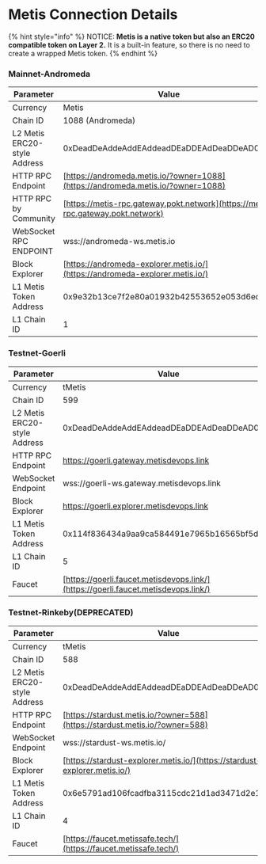 # Metis Connection Details

{% hint style="info" %}
NOTICE: **Metis is a native token but also an ERC20 compatible token on Layer 2.** It is a built-in feature, so there is no need to create a wrapped Metis token.
{% endhint %}

### Mainnet-Andromeda

| Parameter                    | Value                                                                            |
| ---------------------------- | -------------------------------------------------------------------------------- |
| Currency                     | Metis                                                                            |
| Chain ID                     | 1088 (Andromeda)                                                                 |
| L2 Metis ERC20-style Address | 0xDeadDeAddeAddEAddeadDEaDDEAdDeaDDeAD0000                                       |
| HTTP RPC Endpoint            | [https://andromeda.metis.io/?owner=1088](https://andromeda.metis.io/?owner=1088) |
| HTTP RPC by Community        | [https://metis-rpc.gateway.pokt.network](https://metis-rpc.gateway.pokt.network) |
| WebSocket RPC ENDPOINT       | wss://andromeda-ws.metis.io                                                      |
| Block Explorer               | [https://andromeda-explorer.metis.io/](https://andromeda-explorer.metis.io/)     |
| L1 Metis Token Address       | 0x9e32b13ce7f2e80a01932b42553652e053d6ed8e                                       |
| L1 Chain ID                  | 1                                                                                |

### Testnet-Goerli

| Parameter                    | Value                                                                              |
| ---------------------------- | ---------------------------------------------------------------------------------- |
| Currency                     | tMetis                                                                             |
| Chain ID                     | 599                                                                                |
| L2 Metis ERC20-style Address | 0xDeadDeAddeAddEAddeadDEaDDEAdDeaDDeAD0000                                         |
| HTTP RPC Endpoint            | https://goerli.gateway.metisdevops.link                                            |
| WebSocket Endpoint           | wss://goerli-ws.gateway.metisdevops.link                                           |
| Block Explorer               | https://goerli.explorer.metisdevops.link                                           |
| L1 Metis Token Address       | 0x114f836434a9aa9ca584491e7965b16565bf5d7b                                         |
| L1 Chain ID                  | 5                                                                                  |
| Faucet                       | [https://goerli.faucet.metisdevops.link/](https://goerli.faucet.metisdevops.link/) |

### Testnet-Rinkeby(DEPRECATED)

| Parameter                    | Value                                                                        |
| ---------------------------- | ---------------------------------------------------------------------------- |
| Currency                     | tMetis                                                                       |
| Chain ID                     | 588                                                                          |
| L2 Metis ERC20-style Address | 0xDeadDeAddeAddEAddeadDEaDDEAdDeaDDeAD0000                                   |
| HTTP RPC Endpoint            | [https://stardust.metis.io/?owner=588](https://stardust.metis.io/?owner=588) |
| WebSocket Endpoint           | wss://stardust-ws.metis.io/                                                  |
| Block Explorer               | [https://stardust-explorer.metis.io/](https://stardust-explorer.metis.io/)   |
| L1 Metis Token Address       | 0x6e5791ad106fcadfba3115cdc21d1ad3471d2e13                                   |
| L1 Chain ID                  | 4                                                                            |
| Faucet                       | [https://faucet.metissafe.tech/](https://faucet.metissafe.tech/)             |
